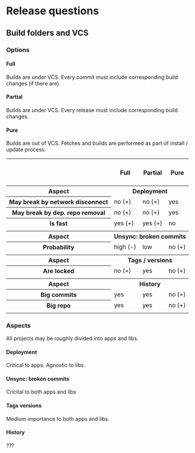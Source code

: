 # Release questions

## Build folders and VCS

### Options

#### Full
Builds are under VCS.
Every commit must include corresponding build changes (if there are).

#### Partial 
Builds are under VCS.
Every release must include corresponding build changes.

#### Pure 
Builds are out of VCS.
Fetches and builds are performed as part of install / update process.

<table>
<tr>
  <th>&nbsp;</th><th><h4>Full</h4></th><th><h4>Partial</h4></th><th><h4>Pure</h4></th>
</tr>
<tr>
  <th>Aspect</th><th colspan="3">Deployment</th>
</tr>  
<tr>
  <th>May break by network disconnect</th><td>no (+)</td><td>no (+)</td><td>yes</td>
</tr>  
<tr>
  <th>May break by dep. repo removal</th><td>no (+)</td><td>no (+)</td><td>yes</td>
</tr>  
<tr>
  <th>Is fast</th><td>yes (+)</td><td>yes (+)</td><td>no</td>
</tr>  
<tr>
  <td colspan="4"></td>
</tr>  

<tr>
  <th>Aspect</th><th colspan="3">Unsync: broken commits</th>
</tr>  
<tr>
  <th>Probability</th><td>high (-)</td><td>low</td><td>no (+)</td>
</tr>
<tr>
  <td colspan="4"></td>
</tr>

<tr>
  <th>Aspect</th><th colspan="3">Tags / versions</th>
</tr>  
<tr>
  <th>Are locked</th><td>no (+)</td><td>yes</td><td>no (+)</td>
</tr>
<tr>
  <td colspan="4"></td>
</tr>

<tr>
  <th>Aspect</th><th colspan="3">History</th>
</tr> 
<tr>
  <th>Big commits</th><td>yes</td><td>yes</td><td>no (+)</td>
</tr>
<tr>
  <th>Big repo</th><td>yes</td><td>yes</td><td>no (+)</td>
</tr>
<tr>
  <td colspan="4"></td>
</tr>
</table>

### Aspects

All projects may be roughly divided into apps and libs.

#### Deployment
Critical to apps. Agnostic to libs.

#### Unsync: broken commits
Cricital to both apps and libs

#### Tags versions
Medium importance to both apps and libs.

#### History
???
